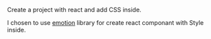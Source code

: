 Create a project with react and add CSS inside.

I chosen to use <a href="https://emotion.sh/docs/introduction" target="_blank" noopener noreferer>emotion</a> library for create react componant with Style inside.

